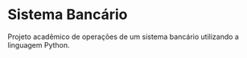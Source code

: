# Sistema Bancário

Projeto acadêmico de operações de um sistema bancário utilizando a linguagem Python.
